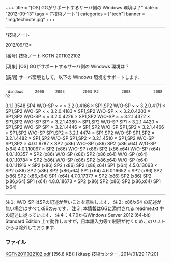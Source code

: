 ﻿+++
title = "[OS] GGがサポートするサーバ側の Windows 環境は？"
date = "2012-09-13"
tags = ["技術ノート"]
categories = ["tech"]
banner = "img/technote.jpg"
+++

-----------------------------------------------------------------------------------------------------------------------------

*技術ノート

2012/09/13*


[番号]
技術ノート KGTN 2011022102

[現象]
[OS] GGがサポートするサーバ側の Windows 環境は？

[説明]
サーバ環境として，以下の Windows 環境をサポートします．

  ------------- ------ ----------- -------------- --------------- --------------
     Windows     2000     2003        2003 R2          2008          2008 R2
   3.1.1.3548    SP4     W/O-SP          ×               ×              ×
   3.2.0.4166     ×      SP1,SP2       W/O-SP            ×              ×
   3.2.0.4171     ×      SP1,SP2       W/O-SP            ×              ×
   3.2.0.4183     ×      SP1,SP2       W/O-SP            ×              ×
   3.2.0.4203     ×      SP1,SP2       W/O-SP            ×              ×
   3.2.0.4226     ×      SP1,SP2       W/O-SP            ×              ×
   3.2.1.4372     ×      SP1,SP2       W/O-SP           SP1             ×
   3.2.1.4389     ×      SP1,SP2       W/O-SP           SP1             ×
   3.2.1.4420     ×      SP1,SP2       W/O-SP           SP1             ×
   3.2.1.4446     ×      SP1,SP2       W/O-SP         SP1,SP2           ×
   3.2.1.4466     ×      SP1,SP2       W/O-SP         SP1,SP2           ×
   3.2.1.4474     ×      SP1,SP2       W/O-SP         SP1,SP2           ×
   3.2.1.4482     ×      SP1,SP2       W/O-SP         SP1,SP2           ×
   3.2.1.4510     ×      SP1,SP2       W/O-SP         SP1,SP2           ×
   4.0.1.9787     ×     SP2 (x86)   W/O-SP (x86)   SP2 (x86,x64)   W/O-SP (x64)
   4.0.1.10097    ×     SP2 (x86)   W/O-SP (x86)   SP2 (x86,x64)   W/O-SP (x64)
   4.0.1.10357    ×     SP2 (x86)   W/O-SP (x86)   SP2 (x86,x64)   W/O-SP (x64)
   4.0.1.10784    ×     SP2 (x86)   W/O-SP (x86)   SP2 (x86,x64)   W/O-SP (x64)
   4.0.1.11916    ×     SP2 (x86)    SP2 (x86)     SP2 (x86,x64)    SP1 (x64)
   4.5.0.13063    ×     SP2 (x86)    SP2 (x86)     SP2 (x86,x64)    SP1 (x64)
   4.6.0.16652    ×     SP2 (x86)    SP2 (x86)     SP2 (x86,x64)    SP1 (x64)
   4.7.0.17377    ×     SP2 (x86)    SP2 (x86)     SP2 (x86,x64)    SP1 (x64)
   4.8.0.18673    ×     SP2 (x86)    SP2 (x86)     SP2 (x86,x64)    SP1 (x64)
  ------------- ------ ----------- -------------- --------------- --------------

注１: W/O-SP はSPの記述が無いことを意味します．
注２: x86/x64 の記述が無い場合はすべてx86のみです．
注３: 本情報はGGに添付される readme.txt 中の記述に従っています．
注４：4.7.0からWindows Server 2012 (64-bit) Standard Edition
上で動作しますが，日本語入力等で制限が付くためこのリストからは除外しております．


### ファイル

 
 


[KGTN2011022102.pdf](http://techreport.kitasp.net/attachments/download/1515/KGTN2011022102.pdf)
 [(56.8 KB)] [kitasp 技術センター, 2014/01/29
17:20]


 


 

